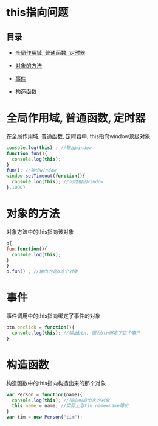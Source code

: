 # this指向问题

## 目录

*   [全局作用域, 普通函数, 定时器](#全局作用域-普通函数-定时器)

*   [对象的方法](#对象的方法)

*   [事件](#事件)

*   [构造函数](#构造函数)

# 全局作用域, 普通函数, 定时器

在全局作用域, 普通函数, 定时器中, this指向window顶级对象,

```javascript
console.log(this) ; //输出window
function fun(){
  console.log(this);
}
fun(); //输出window
window.setTimeout(function(){
  console.log(this); //仍然输出window
},1000)
```

# 对象的方法

对象方法中的this指向该对象

```javascript
o{
fun:function(){
  console.log(this);
}
}
o.fun() ; //输出的是o这个对象
```

# 事件

事件调用中的this指向绑定了事件的对象

```javascript
btn.onclick = function(){
  console.log(this); //输出btn, 因为btn绑定了这个事件
}
```

# 构造函数

构造函数中的this指向构造出来的那个对象

```javascript
var Person = function(name){
  console.log(this); //指向构造出来的对象
  this.name = name; //实际上与tim.name=name等价
} 
var tim = new Person("tim");
```
